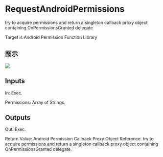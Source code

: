 # RequestAndroidPermissions

try to acquire permissions and return a singleton callback proxy object containing OnPermissionsGranted delegate

Target is Android Permission Function Library

## 图示

![]($-20221218-17493002.png)

## Inputs

In: Exec.

Permissions: Array of Strings.  

## Outputs

Out: Exec.

Return Value: Android Permission Callback Proxy Object Reference. try to acquire permissions and return a singleton callback proxy object containing OnPermissionsGranted delegate.

